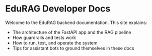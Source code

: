 # EduRAG Developer Docs

Welcome to the EduRAG backend documentation. This site explains:

- The architecture of the FastAPI app and the RAG pipeline
- How guardrails and tests work
- How to run, test, and operate the system
- Tips for assistant bots to ground themselves in these docs